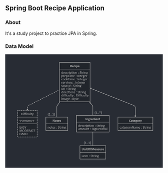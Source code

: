 ## Spring Boot Recipe Application

### About
It's a study project to practice JPA in Spring.

### Data Model

![Data model](https://github.com/dyakant/spring-recipe-app/blob/main/data_model.png?raw=true)